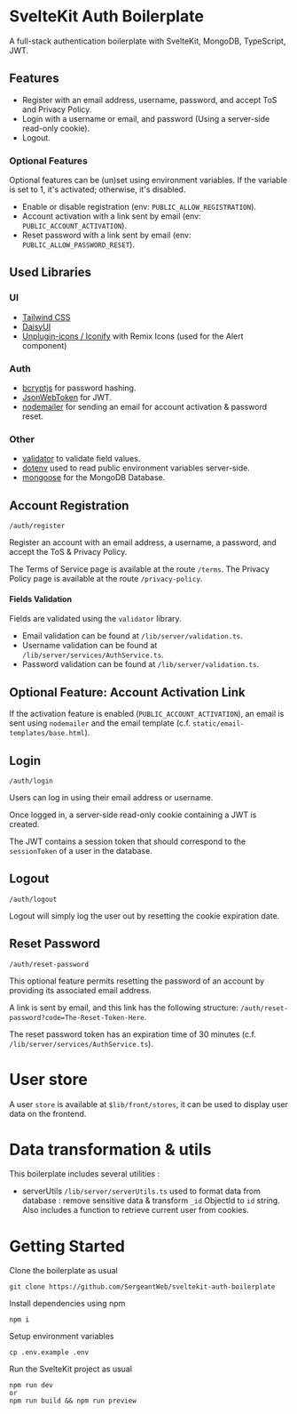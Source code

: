 # SvelteKit Auth Boilerplate

A full-stack authentication boilerplate with SvelteKit, MongoDB, TypeScript, JWT.

## Features
- Register with an email address, username, password, and accept ToS and Privacy Policy.
- Login with a username or email, and password (Using a server-side read-only cookie).
- Logout.

### Optional Features
Optional features can be (un)set using environment variables. If the variable is set to 1, it's activated; otherwise, it's disabled.
- Enable or disable registration (env: `PUBLIC_ALLOW_REGISTRATION`).
- Account activation with a link sent by email (env: `PUBLIC_ACCOUNT_ACTIVATION`).
- Reset password with a link sent by email (env: `PUBLIC_ALLOW_PASSWORD_RESET`).

## Used Libraries
### UI
- [Tailwind CSS](https://tailwindcss.com/)
- [DaisyUI](https://daisyui.com/)
- [Unplugin-icons / Iconify](https://github.com/antfu/unplugin-icons) with Remix Icons (used for the Alert component)
### Auth
- [bcryptjs](https://github.com/dcodeIO/bcrypt.js) for password hashing.
- [JsonWebToken](https://github.com/auth0/node-jsonwebtoken) for JWT.
- [nodemailer](https://github.com/nodemailer/nodemailer) for sending an email for account activation & password reset.
### Other
- [validator](https://github.com/validatorjs/validator.js) to validate field values.
- [dotenv](https://github.com/motdotla/dotenv) used to read public environment variables server-side.
- [mongoose](https://mongoosejs.com/) for the MongoDB Database.

## Account Registration
`/auth/register`

Register an account with an email address, a username, a password, and accept the ToS & Privacy Policy.

The Terms of Service page is available at the route `/terms`.
The Privacy Policy page is available at the route `/privacy-policy`.

#### Fields Validation
Fields are validated using the `validator` library.
- Email validation can be found at `/lib/server/validation.ts`.
- Username validation can be found at `/lib/server/services/AuthService.ts`.
- Password validation can be found at `/lib/server/validation.ts`.

## Optional Feature: Account Activation Link
If the activation feature is enabled (`PUBLIC_ACCOUNT_ACTIVATION`), an email is sent using `nodemailer` and the email template (c.f. `static/email-templates/base.html`).

## Login
`/auth/login`

Users can log in using their email address or username.

Once logged in, a server-side read-only cookie containing a JWT is created.

The JWT contains a session token that should correspond to the `sessionToken` of a user in the database.

## Logout
`/auth/logout`

Logout will simply log the user out by resetting the cookie expiration date.

## Reset Password
`/auth/reset-password`

This optional feature permits resetting the password of an account by providing its associated email address.

A link is sent by email, and this link has the following structure: `/auth/reset-password?code=The-Reset-Token-Here`.

The reset password token has an expiration time of 30 minutes (c.f. `/lib/server/services/AuthService.ts`).

# User store
A user `store` is available at `$lib/front/stores`, it can be used to display user data on the frontend.

# Data transformation & utils
This boilerplate includes several utilities :
- serverUtils `/lib/server/serverUtils.ts` used to format data from database : remove sensitive data & transform `_id` ObjectId to `id` string.
Also includes a function to retrieve current user from cookies.


# Getting Started
Clone the boilerplate as usual

```
git clone https://github.com/SergeantWeb/sveltekit-auth-boilerplate
```

Install dependencies using npm
```
npm i
```

Setup environment variables
```
cp .env.example .env
```

Run the SvelteKit project as usual
```
npm run dev
or
npm run build && npm run preview
```